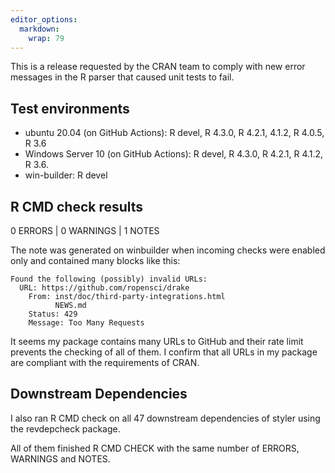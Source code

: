 ```yaml
---
editor_options: 
  markdown: 
    wrap: 79
---
```


This is a release requested by the CRAN team to comply with new error messages
in the R parser that caused unit tests to fail.


## Test environments

-   ubuntu 20.04 (on GitHub Actions): R devel, R 4.3.0, R 4.2.1, 4.1.2, R 4.0.5, 
    R 3.6
-   Windows Server 10 (on GitHub Actions): R devel, R 4.3.0, R 4.2.1, R 4.1.2, 
    R 3.6.
-   win-builder: R devel

## R CMD check results

0 ERRORS \| 0 WARNINGS \| 1 NOTES

The note was generated on winbuilder when incoming checks were enabled only and
contained many blocks like this:

    Found the following (possibly) invalid URLs:
      URL: https://github.com/ropensci/drake
        From: inst/doc/third-party-integrations.html
              NEWS.md
        Status: 429
        Message: Too Many Requests

It seems my package contains many URLs to GitHub and their rate limit prevents
the checking of all of them. I confirm that all URLs in my package are
compliant with the requirements of CRAN.

## Downstream Dependencies

I also ran R CMD check on all 47 downstream dependencies of styler using the
revdepcheck package.

All of them finished R CMD CHECK with the same number of ERRORS, WARNINGS and 
NOTES.
